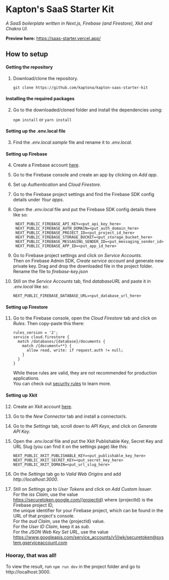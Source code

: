 # Kapton's SaaS Starter Kit
*A SaaS boilerplate written in Next.js, Firebase (and Firestore), Xkit and Chakra UI.*

**Preview here:** https://saas-starter.vercel.app/ 

## How to setup

#### Getting the repository

1. Download/clone the repository.
    
    `git clone https://github.com/kaptona/kapton-saas-starter-kit`

#### Installing the required packages

2. Go to the downloaded/cloned folder and install the dependencies using:
    
    `npm install` or `yarn install`

#### Setting up the .env.local file

3. Find the *.env.local.sample* file and rename it to *.env.local*.

#### Setting up Firebase

4. Create a Firebase account [here](https://firebase.google.com/).

5. Go to the Firebase console and create an app by clicking on *Add app*.

6. Set up *Authentication* and *Cloud Firestore*.

7. Go to the Firebase project settings and find the Firebase SDK config details under *Your apps*.

8. Open the *.env.local* file and put the Firebase SDK config details there like so:

        NEXT_PUBLIC_FIREBASE_API_KEY=<put_api_key_here>
        NEXT_PUBLIC_FIREBASE_AUTH_DOMAIN=<put_auth_domain_here>
        NEXT_PUBLIC_FIREBASE_PROJECT_ID=<put_project_id_here>
        NEXT_PUBLIC_FIREBASE_STORAGE_BUCKET=<put_storage_bucket_here>
        NEXT_PUBLIC_FIREBASE_MESSAGING_SENDER_ID=<put_messaging_sender_id>
        NEXT_PUBLIC_FIREBASE_APP_ID=<put_app_id_here>
        
9. Go to Firebase project settings and click on *Service Accounts*.<br>
Then on Firebase Admin SDK, *Create service account* and generate new private key. Drag and drop the downloaded file in the project folder.<br>
Rename the file to *firebase-key.json*

10. Still on the *Service Accounts* tab, find *databaseURL* and paste it in *.env.local* like so: 

        NEXT_PUBLIC_FIREBASE_DATABASE_URL=<put_database_url_here>

#### Setting up Firestore
11. Go to the Firebase console, open the  *Cloud Firestore* tab and click on *Rules*. Then copy-paste this there:
        
        rules_version = '2';
        service cloud.firestore {
          match /databases/{database}/documents {
            match /{document=**} {
              allow read, write: if request.auth != null;
            }
          }
        }
        
    While these rules are valid, they are not recommended for production applications.<br>
    You can check out [security rules](https://firebase.google.com/docs/firestore/security/get-started) to learn more.

#### Setting up Xkit

12. Create an Xkit account [here](https://xkit.co/).

13. Go to the *New Connector* tab and install a connector/s.

14. Go to the *Settings* tab, scroll down to *API Keys*, and click on *Generate API Key*. 

15. Open the *.env.local* file and put the Xkit Publishable Key, Secret Key and URL Slug (you can find it on the settings page) like this:
        
        NEXT_PUBLIC_XKIT_PUBLISHABLE_KEY=<put_publishable_key_here>
        NEXT_PUBLIC_XKIT_SECRET_KEY=<put_secret_key_here>
        NEXT_PUBLIC_XKIT_DOMAIN=<put_url_slug_here>
        
16. On the *Settings* tab go to *Valid Web Origins* and add *http://localhost:3000*.

17. Still on *Settings* go to *User Tokens* and click on *Add Custom Issuer*.<br>
For the *iss Claim*, use the value https://securetoken.google.com/{projectId} where {projectId} is the Firebase project ID,<br>the unique identifier for your Firebase project, which can be found in the URL of that project's console.<br>
For the *aud Claim*, use the {projectId} value.<br>
For the *User ID Claim*, keep it as *sub*.<br>
For the *JSON Web Key Set URL*, use the value https://www.googleapis.com/service_accounts/v1/jwk/securetoken@system.gserviceaccount.com
        
### Hooray, that was all!<br>
To view the result, run `npm run dev` in the project folder and go to http://localhost:3000.
